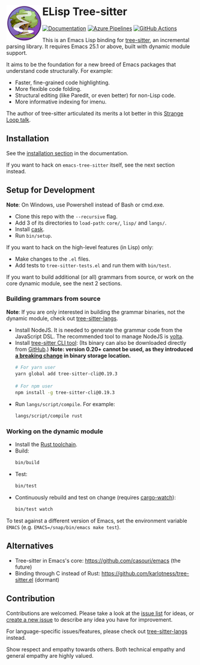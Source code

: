 # ELisp Tree-sitter <img src="doc/static/img/emacs-tree-sitter-96x96.png" align="left">
[![Documentation](https://img.shields.io/badge/documentation-latest-blue)](https://emacs-tree-sitter.github.io/)
[![Azure Pipelines](https://dev.azure.com/emacs-tree-sitter/elisp-tree-sitter/_apis/build/status/ci?branchName=master&label=build&api-version=6.0-preview.1)](https://dev.azure.com/emacs-tree-sitter/elisp-tree-sitter/_build/latest?definitionId=1&branchName=master)
[![GitHub Actions](https://github.com/emacs-tree-sitter/elisp-tree-sitter/actions/workflows/main.yml/badge.svg)](https://github.com/emacs-tree-sitter/elisp-tree-sitter/actions/workflows/main.yml)

This is an Emacs Lisp binding for [tree-sitter](https://tree-sitter.github.io/tree-sitter/), an incremental parsing library. It requires Emacs 25.1 or above, built with dynamic module support.

It aims to be the foundation for a new breed of Emacs packages that understand code structurally. For example:
- Faster, fine-grained code highlighting.
- More flexible code folding.
- Structural editing (like Paredit, or even better) for non-Lisp code.
- More informative indexing for imenu.

The author of tree-sitter articulated its merits a lot better in this [Strange Loop talk](https://www.thestrangeloop.com/2018/tree-sitter---a-new-parsing-system-for-programming-tools.html).

## Installation

See the [installation section](https://emacs-tree-sitter.github.io/installation/) in the documentation.

If you want to hack on `emacs-tree-sitter` itself, see the next section instead.

## Setup for Development
**Note**: On Windows, use Powershell instead of Bash or cmd.exe.

- Clone this repo with the `--recursive` flag.
- Add 3 of its directories to `load-path`: `core/`, `lisp/` and `langs/`.
- Install [cask](https://cask.readthedocs.io).
- Run `bin/setup`.

If you want to hack on the high-level features (in Lisp) only:
- Make changes to the `.el` files.
- Add tests to `tree-sitter-tests.el` and run them with `bin/test`.

If you want to build additional (or all) grammars from source, or work on the core dynamic module, see the next 2 sections.

### Building grammars from source

**Note**: If you are only interested in building the grammar binaries, not the dynamic module, check out [tree-sitter-langs](https://github.com/emacs-tree-sitter/tree-sitter-langs#building-grammars-from-source).

- Install NodeJS. It is needed to generate the grammar code from the JavaScript DSL. The recommended tool to manage NodeJS is [volta](https://volta.sh/).
- Install [tree-sitter CLI tool](https://tree-sitter.github.io/tree-sitter/creating-parsers#installation): (Its binary can also be downloaded directly from [GitHub](https://github.com/tree-sitter/tree-sitter/releases).) **Note: version 0.20+ cannot be used, as they introduced [a breaking change](https://github.com/tree-sitter/tree-sitter/pull/1157) in binary storage location.**
    ```bash
    # For yarn user
    yarn global add tree-sitter-cli@0.19.3

    # For npm user
    npm install -g tree-sitter-cli@0.19.3
    ```
- Run `langs/script/compile`. For example:
    ```bash
    langs/script/compile rust
    ```

### Working on the dynamic module

- Install the [Rust toolchain](https://rustup.rs/).
- Build:
    ```bash
    bin/build
    ```
- Test:
    ```bash
    bin/test
    ```
- Continuously rebuild and test on change (requires [cargo-watch](https://github.com/passcod/cargo-watch)):
    ```bash
    bin/test watch
    ```

To test against a different version of Emacs, set the environment variable `EMACS` (e.g. `EMACS=/snap/bin/emacs make test`).

## Alternatives

- Tree-sitter in Emacs's core: https://github.com/casouri/emacs (the future)
- Binding through C instead of Rust: https://github.com/karlotness/tree-sitter.el (dormant)

## Contribution

Contributions are welcomed. Please take a look at the [issue list](https://github.com/emacs-tree-sitter/elisp-tree-sitter/issues) for ideas, or [create a new issue](https://github.com/emacs-tree-sitter/elisp-tree-sitter/issues/new) to describe any idea you have for improvement.

For language-specific issues/features, please check out [tree-sitter-langs](https://github.com/emacs-tree-sitter/tree-sitter-langs) instead.

Show respect and empathy towards others. Both technical empathy and general empathy are highly valued.
